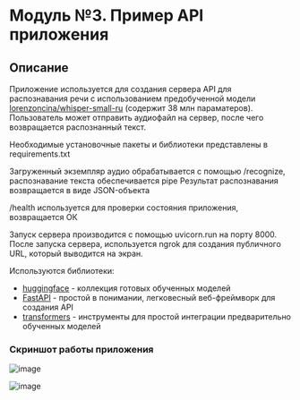 # Модуль №3. Пример API приложения

## Описание
Приложение используется для создания сервера API для распознавания речи с использованием предобученной модели [lorenzoncina/whisper-small-ru](https://huggingface.co/lorenzoncina/whisper-small-ru) (содержит  38 млн параматеров).
Пользователь может отправить аудиофайл на сервер, после чего возвращается распознанный текст.

Необходимые установочные пакеты и библиотеки представлены в requirements.txt

Загруженный экземпляр аудио обрабатывается с помощью /recognize, распознавание текста обеспечивается pipe 
Результат распознавания возвращается в виде JSON-объекта

/health используется для проверки состояния приложения, возвращается ОК

Запуск сервера производится с помощью uvicorn.run на порту 8000. После запуска сервера, используется ngrok для создания публичного URL, который выводится на экран.

 Используются библиотеки:

- [huggingface](https://huggingface.co) - коллекция готовых обученных моделей
- [FastAPI](https://fastapi.tiangolo.com/) - простой в понимании, легковесный веб-фреймворк для создания API
- [transformers](https://huggingface.co/docs/transformers/index) -  инструменты для простой интеграции предварительно обученных моделей

### Скриншот работы приложения
![image](https://github.com/lmnindzja/speech2textRU/assets/89553548/bd40391b-90c7-41c5-8488-d9be45794013)

![image](https://github.com/lmnindzja/speech2textRU/assets/89553548/690449ff-1164-491d-ba21-cd7281af4e3e)



